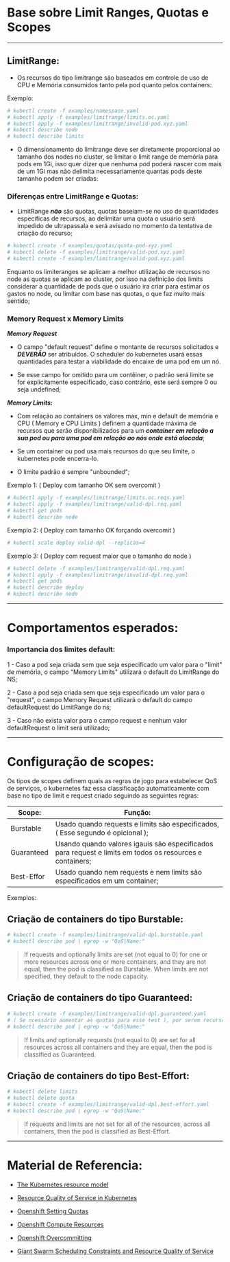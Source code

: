 # Base sobre Limit Ranges, Quotas e Scopes

---

## LimitRange:

- Os recursos do tipo limitrange são baseados em controle de uso de CPU e Memória consumidos tanto pela pod quanto pelos containers:

Exemplo:

```sh
# kubectl create -f examples/namespace.yaml
# kubectl apply -f examples/limitrange/limits.oc.yaml
# kubectl apply -f examples/limitrange/invalid-pod.xyz.yaml
# kubectl describe node
# kubectl describe limits             
```

- O dimensionamento do limitrange deve ser diretamente proporcional ao tamanho dos nodes no cluster, se limitar o limit range de memória para pods em 1Gi, isso quer dizer que nenhuma pod poderá nascer com mais de um 1Gi mas não delimita necessariamente quantas pods deste tamanho podem ser criadas:

### Diferenças entre LimitRange e Quotas:

- LimitRange ***não*** são quotas, quotas baseiam-se no uso de quantidades especificas de recursos, ao delimitar uma quota o usuário será impedido de ultrapassala e será avisado no momento da tentativa de criação do recurso;

```sh
# kubectl create -f examples/quotas/quota-pod-xyz.yaml
# kubectl delete -f examples/limitrange/valid-pod.xyz.yaml
# kubectl create -f examples/limitrange/valid-pod.xyz.yaml
```

Enquanto os limiteranges se aplicam a melhor utilização de recursos no node as quotas se aplicam ao cluster, por isso na definição dos limits considerar a quantidade de pods que o usuário ira criar para estimar os gastos no node, ou limitar com base nas quotas, o que faz muito mais sentido;

### Memory Request x Memory Limits

***Memory Request***

- O campo "default request" define o montante de recursos solicitados e ***DEVERÃO*** ser atribuídos. O scheduler do kubernetes usará essas quantidades para testar a viabilidade do encaixe de uma pod em um nó.

- Se esse campo for omitido para um contêiner, o padrão será limite se for explicitamente especificado, caso contrário, este será sempre 0 ou seja undefined;

***Memory Limits:***

- Com relação ao containers os valores max, min e default de memória e CPU ( Memory e CPU Limits ) definem a quantidade máxima de recursos que serão disponibilizados para um ***container em relação a sua pod ou para uma pod em relação ao nós onde está alocada***;

- Se um container ou pod usa mais recursos do que seu limite, o kubernetes pode encerra-lo.
- O limite padrão é sempre "unbounded";

Exemplo 1: ( Deploy com tamanho OK sem overcomit ) 

```sh
# kubectl apply -f examples/limitrange/limits.oc.reqs.yaml
# kubectl apply -f examples/limitrange/valid-dpl.req.yaml
# kubectl get pods
# kubectl describe node
```

Exemplo 2: ( Deploy com tamanho OK forçando overcomit )

```sh
# kubectl scale deploy valid-dpl --replicas=4
```

Exemplo 3: ( Deploy com request maior que o tamanho do node )

```sh
# kubectl delete -f examples/limitrange/valid-dpl.req.yaml
# kubectl apply -f examples/limitrange/invalid-dpl.req.yaml
# kubectl get pods
# kubectl describe deploy
# kubectl describe node 
```

---

# Comportamentos esperados:

### Importancia dos limites default:

1 - Caso a pod seja criada sem que seja especificado um valor para o "limit" de  memória, o campo "Memory Limits" utilizará o default do LimitRange do NS;

2 - Caso a pod seja criada sem que seja especificado um valor para o "request", o campo Memory Request utilizará o default do campo defaultRequest do LimitRange do ns;

3 - Caso não exista valor para o campo request e nenhum valor defaultRequest o limit será utilizado;

---

# Configuração de scopes:

Os tipos de scopes definem quais as regras de jogo para estabelecer QoS de serviços, o kubernetes faz essa classificação automaticamente com base no tipo de limit e request criado seguindo as seguintes regras:

| **Scope:**       | **Função:**                                                                                                   |
|------------------|---------------------------------------------------------------------------------------------------------------|
| Burstable        | Usado quando requests e limits são especificados, ( Esse segundo é opicional );                               |
| Guaranteed       | Usando quando valores igauis são especificados para request e limits em todos os resources e containers;      |
| Best-Effor       | Usado quando nem requests e nem limits são especificados em um container;                                     |

Exemplos:

## Criação de containers do tipo Burstable:

```sh
# kubectl create -f examples/limitrange/valid-dpl.burstable.yaml
# kubectl describe pod | egrep -w "QoS|Name:"
```

> If requests and optionally limits are set (not equal to 0) for one or more resources across one or more containers, and they are not equal, then the pod is classified as Burstable. When limits are not specified, they default to the node capacity.


## Criação de containers do tipo Guaranteed:

```sh
# kubectl create -f examples/limitrange/valid-dpl.guaranteed.yaml
# ( Se ncessário aumentar as quotas para esse test ), por serem recursos betas deploys não possuem mensagems de erro devidamente configuradas;
# kubectl describe pod | egrep -w "QoS|Name:"
```

> If limits and optionally requests (not equal to 0) are set for all resources across all containers and they are equal, then the pod is classified as Guaranteed.

## Criação de containers do tipo Best-Effort:

```sh
# kubectl delete limits
# kubectl delete quota
# kubectl create -f examples/limitrange/valid-dpl.best-effort.yaml
# kubectl describe pod | egrep -w "QoS|Name:"
```

> If requests and limits are not set for all of the resources, across all containers, then the pod is classified as Best-Effort.

---

# Material de Referencia:

* [The Kubernetes resource model](https://github.com/kubernetes/kubernetes/blob/release-1.1/docs/design/resources.md)

* [Resource Quality of Service in Kubernetes](https://github.com/kubernetes/kubernetes/blob/release-1.1/docs/proposals/resource-qos.md)

* [Openshift Setting Quotas](https://docs.openshift.com/enterprise/3.2/admin_guide/quota.html)

* [Openshift Compute Resources](https://docs.openshift.com/enterprise/3.2/dev_guide/compute_resources.html)

* [Openshift Overcommitting](https://docs.openshift.org/latest/admin_guide/overcommit.html)

* [Giant Swarm Scheduling Constraints and Resource Quality of Service](https://docs.giantswarm.io/guides/scheduling-constraints-and-resource-qos/)
